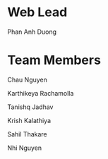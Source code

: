 # Web Lead
Phan Anh Duong
# Team Members
Chau Nguyen

Karthikeya Rachamolla

Tanishq Jadhav

Krish Kalathiya

Sahil Thakare

Nhi Nguyen

